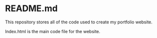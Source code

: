 # README.md

This repository stores all of the code used to create my portfolio website.

Index.html is the main code file for the website.
